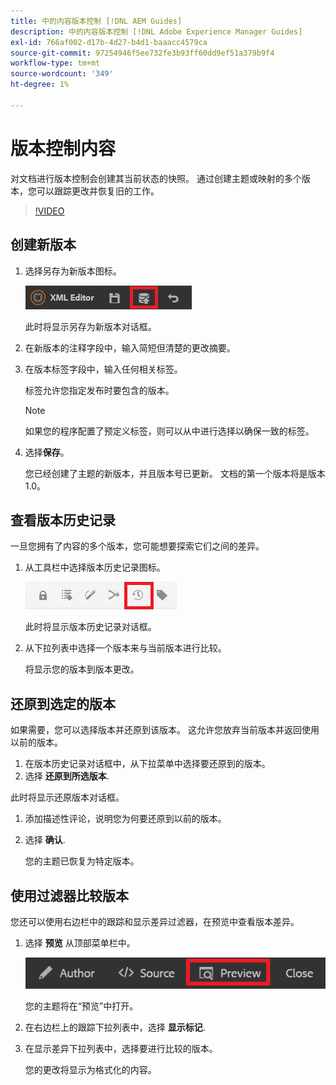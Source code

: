 ```yaml
---
title: 中的内容版本控制 [!DNL AEM Guides]
description: 中的内容版本控制 [!DNL Adobe Experience Manager Guides]
exl-id: 766af002-d17b-4d27-b4d1-baaacc4579ca
source-git-commit: 97254946f5ee732fe3b93ff60dd9ef51a379b9f4
workflow-type: tm+mt
source-wordcount: '349'
ht-degree: 1%

---
```


# 版本控制内容

对文档进行版本控制会创建其当前状态的快照。 通过创建主题或映射的多个版本，您可以跟踪更改并恢复旧的工作。

>[!VIDEO](https://video.tv.adobe.com/v/336724?quality=12&learn=on)

## 创建新版本

1. 选择另存为新版本图标。

   ![“另存为新版本”图标](images/common/save-as-new-version.png)

   此时将显示另存为新版本对话框。

1. 在新版本的注释字段中，输入简短但清楚的更改摘要。
1. 在版本标签字段中，输入任何相关标签。

   标签允许您指定发布时要包含的版本。

   >[!NOTE]
   >
   >如果您的程序配置了预定义标签，则可以从中进行选择以确保一致的标签。

1. 选择&#x200B;**保存**。

   您已经创建了主题的新版本，并且版本号已更新。 文档的第一个版本将是版本1.0。

## 查看版本历史记录

一旦您拥有了内容的多个版本，您可能想要探索它们之间的差异。

1. 从工具栏中选择版本历史记录图标。

   ![“版本历史记录”图标](images/lesson-7/version-history.png)

   此时将显示版本历史记录对话框。

1. 从下拉列表中选择一个版本来与当前版本进行比较。

   将显示您的版本到版本更改。

## 还原到选定的版本

如果需要，您可以选择版本并还原到该版本。 这允许您放弃当前版本并返回使用以前的版本。

1. 在版本历史记录对话框中，从下拉菜单中选择要还原到的版本。
1. 选择 **还原到所选版本**.

此时将显示还原版本对话框。

1. 添加描述性评论，说明您为何要还原到以前的版本。
1. 选择 **确认**.

   您的主题已恢复为特定版本。

## 使用过滤器比较版本

您还可以使用右边栏中的跟踪和显示差异过滤器，在预览中查看版本差异。

1. 选择 **预览** 从顶部菜单栏中。

   ![“预览”按钮](images/common/select-preview.png)

   您的主题将在“预览”中打开。

1. 在右边栏上的跟踪下拉列表中，选择 **显示标记**.
1. 在显示差异下拉列表中，选择要进行比较的版本。

   您的更改将显示为格式化的内容。
